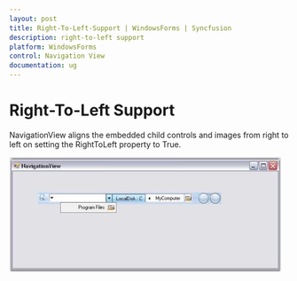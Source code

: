 ```yaml
---
layout: post
title: Right-To-Left-Support | WindowsForms | Syncfusion
description: right-to-left support
platform: WindowsForms
control: Navigation View 
documentation: ug
---
```


# Right-To-Left Support

NavigationView aligns the embedded child controls and images from right to left on setting the RightToLeft property to True.

![](Right-To-Left-Support_images/Right-To-Left-Support_img1.jpeg) 



